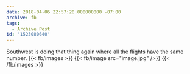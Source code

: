 ```yaml
---
date: 2018-04-06 22:57:20.000000000 -07:00
archive: fb
tags: 
  - Archive Post
id: '1523080640'
---
```


Southwest is doing that thing again where all the flights have the same number.
{{< fb/images >}}
{{< fb/image src="image.jpg" />}}
{{< /fb/images >}}
